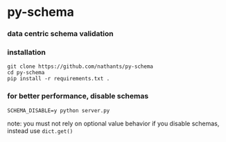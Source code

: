 # py-schema

### data centric schema validation

### installation
```
git clone https://github.com/nathants/py-schema
cd py-schema
pip install -r requirements.txt .
```

### for better performance, disable schemas

```
SCHEMA_DISABLE=y python server.py
```

note: you must not rely on optional value behavior if you disable schemas, instead use `dict.get()`
